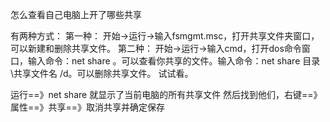 怎么查看自己电脑上开了哪些共享

有两种方式：
第一种：
开始->运行->输入fsmgmt.msc，打开共享文件夹窗口，可以新建和删除共享文件。
第二种：
开始->运行->输入cmd，打开dos命令窗口，输入命令：net share 。可以查看你共享的文件。输入命令：net share 目录\共享文件名 /d。可以删除共享文件。
试试看。


运行==》net share
就显示了当前电脑的所有共享文件
然后找到他们，右键==》属性==》共享==》取消共享并确定保存
